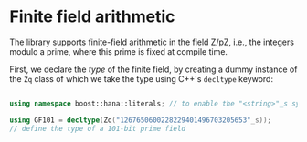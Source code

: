 # Finite field arithmetic

The library supports finite-field arithmetic in the field Z/pZ, i.e., the integers modulo a prime, where this prime is fixed at compile time.

First, we declare the *type* of the finite field, by creating a dummy instance of the `Zq` class of which we take the type using C++'s `decltype` keyword:

```cpp

using namespace boost::hana::literals; // to enable the "<string>"_s syntax

using GF101 = decltype(Zq("1267650600228229401496703205653"_s));
// define the type of a 101-bit prime field

```



